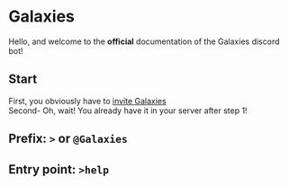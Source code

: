 # Galaxies
Hello, and welcome to the **official** documentation of the Galaxies discord bot!
## Start
First, you obviously have to [invite Galaxies](https://dsc.gg/galaxies-bot-invite)  
Second- Oh, wait! You already have it in your server after step 1!
## Prefix: `>` or `@Galaxies`

## Entry point: `>help`
